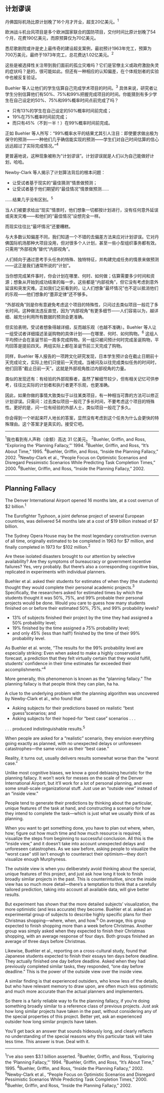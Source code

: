 ## 计划谬误

丹佛国际机场比原计划晚了16个月才开业，超支20亿美元。<sup>1</sup>

欧洲战斗机台风项目是多个欧洲国家联合的国防项目，交付时间比原计划晚了54个月，花费190亿美元，而原预算仅为70亿美元。

悉尼歌剧院或许是史上最传奇的建设超支案例，最初预计1963年完工，预算为700万美元，最终于1973年完工，总花费达1.02亿美元。<sup>2</sup>

这些是被选择性关注带到我们面前的孤立灾难吗？它们是官僚主义或政府激励失灵的症状吗？是的，很可能如此。但还有一种相应的认知偏差，在个体规划者的实验中也被反复验证。

Buehler 等人让他们的学生估算自己完成学术项目的时间。<sup>3</sup> 具体来说，研究者让学生分别估算他们有50%、75%和99%把握完成项目的时间。你能猜到有多少学生在自己设定的50%、75%和99%概率时间点前完成了吗？

- 只有13%的学生在自己设定的50%概率时间前完成；
- 19%在75%概率时间前完成；
- 而只有45%（不到一半！）在99%概率时间前完成。

正如 Buehler 等人所写：“99%概率水平的结果尤其引人注目：即使要求做出极为保守的预测——一种他们几乎确信能实现的预测——学生们对自己时间估算的信心远远超过了实际完成情况。”<sup>4</sup>

更普遍地说，这种现象被称为“计划谬误”。计划谬误就是人们以为自己能做好计划，哈哈。

Newby-Clark 等人揭示了计划算法背后的根本问题：

- 让受试者基于现实的“最佳猜测”情景做预测；
- 让受试者基于他们期望的“最佳情况”情景做预测……

……结果几乎没有区别。<sup>5</sup>

当人们被要求给出“现实”情景时，他们想象一切都按计划进行，没有任何意外延误或突发灾难——和他们的“最佳情况”设想完全一样。

而现实往往比“最坏情况”还要糟糕。

与大多数认知偏差不同，我们知道一个不错的去偏差方法来应对计划谬误。它对丹佛国际机场那种大项目没用，但对很多个人计划，甚至一些小型组织事务都有效。只需用“外部视角”替代“内部视角”。

人们倾向于通过思考手头任务的特殊、独特特征，并构建完成任务的情景来做预测——这正是我们通常所说的“计划”。

当你想完成某件事时，你会计划在哪里、何时、如何做；估算需要多少时间和资源；想象从开始到成功结束的每一步。这些都是“内部视角”，但它没有考虑到意外延误和突发灾难。正如我们之前看到的，让人们想象“最坏情况”也不足以抵消他们的乐观——他们想象的“墨菲定律”还不够多。

“外部视角”则是你有意避免考虑这个项目的特殊性，只问过去类似项目一般花了多长时间。这种做法违反直觉，因为“内部视角”有更多细节——人们容易以为，越详细、越充分利用所有数据的预测会更准确。

但实验表明，受试者想象得越详细，反而越乐观（也越不准确）。Buehler 等人让一组受试者详细描述圣诞购物的具体计划——在哪里、何时、如何购物。<sup>6</sup> 这组人平均预计会在圣诞节前一周多完成购物。另一组只被问预计何时完成圣诞购物，平均回答是提前四天。两组实际上都在圣诞节前三天完成了购物。

同样，Buehler 等人报告的一项跨文化研究发现，日本学生预计会在截止日期前十天完成论文，实际上他们只提前一天完成。当被问及以往完成类似任务的时间时，他们回答“截止日前一天”。这就是外部视角胜过内部视角的力量。

类似的发现还有：有经验的外部观察者，虽然了解细节较少，但有相关记忆可供参考，往往比实际的计划者和执行者更不乐观，也更准确。

因此，如果你做的事情大致类似于以往某类项目，有一种相当可靠的方法可以修正计划谬误。只需问：过去类似项目一般花了多长时间，不要考虑这个项目的特殊性。更好的是，问一位有经验的外部人士，类似项目一般花了多久。

你会得到一个听起来吓人地长的答案，显然没有考虑到这个任务为什么会更快的特殊理由。这个答案才是真实的。接受它吧。

---

<sup>1</sup>我也看到有人声称（金额）高达 31 亿美元。
<sup>2</sup>Buehler, Griffin, and Ross, “Exploring the ‘Planning Fallacy,”’ 1994.
<sup>3</sup>Buehler, Griffin, and Ross, “It’s About Time,” 1995.
<sup>4</sup>Buehler, Griffin, and Ross, “Inside the Planning Fallacy,” 2002.
<sup>5</sup>Newby-Clark et al., “People Focus on Optimistic Scenarios and Disregard Pessimistic Scenarios While Predicting Task Completion Times,” 2000.
<sup>6</sup>Buehler, Griffin, and Ross, “Inside the Planning Fallacy,” 2002.

---

## Planning Fallacy

The Denver International Airport opened 16 months late, at a cost overrun of \$2 billion.<sup>1</sup>

The Eurofighter Typhoon, a joint defense project of several European countries, was delivered 54 months late at a cost of \$19 billion instead of \$7 billion.

The Sydney Opera House may be the most legendary construction overrun of all time, originally estimated to be completed in 1963 for \$7 million, and finally completed in 1973 for \$102 million.<sup>2</sup>

Are these isolated disasters brought to our attention by selective availability? Are they symptoms of bureaucracy or government incentive failures? Yes, very probably. But there’s also a corresponding cognitive bias, replicated in experiments with individual planners.

Buehler et al. asked their students for estimates of when they (the students) thought they would complete their personal academic projects.<sup>3</sup> Specifically, the researchers asked for estimated times by which the students thought it was 50%, 75%, and 99% probable their personal projects would be done. Would you care to guess how many students finished on or before their estimated 50%, 75%, and 99% probability levels?

- 13% of subjects finished their project by the time they had assigned a 50% probability level; 
- 19% finished by the time assigned a 75% probability level;
- and only 45% (less than half!) finished by the time of their 99% probability level.

As Buehler et al. wrote, “The results for the 99% probability level are especially striking: Even when asked to make a highly conservative forecast, a prediction that they felt virtually certain that they would fulfill, students’ confidence in their time estimates far exceeded their accomplishments.”<sup>4</sup>

More generally, this phenomenon is known as the “planning fallacy.” The planning fallacy is that people think they can plan, ha ha.

A clue to the underlying problem with the planning algorithm was uncovered by Newby-Clark et al., who found that

- Asking subjects for their predictions based on realistic “best guess”scenarios; and
- Asking subjects for their hoped-for “best case” scenarios . . .

. . . produced indistinguishable results.<sup>5</sup>

When people are asked for a “realistic” scenario, they envision everything going exactly as planned, with no unexpected delays or unforeseen catastrophes—the same vision as their “best case.”

Reality, it turns out, usually delivers results somewhat worse than the “worst case.”

Unlike most cognitive biases, we know a good debiasing heuristic for the planning fallacy. It won’t work for messes on the scale of the Denver International Airport, but it’ll work for a lot of personal planning, and even some small-scale organizational stuff. Just use an “outside view” instead of an “inside view.”

People tend to generate their predictions by thinking about the particular, unique features of the task at hand, and constructing a scenario for how they intend to complete the task—which is just what we usually think of as planning.

When you want to get something done, you have to plan out where, when, how; figure out how much time and how much resource is required; visualize the steps from beginning to successful conclusion. All this is the “inside view,” and it doesn’t take into account unexpected delays and unforeseen catastrophes. As we saw before, asking people to visualize the “worst case” still isn’t enough to counteract their optimism—they don’t visualize enough Murphyness.

The outside view is when you deliberately avoid thinking about the special, unique features of this project, and just ask how long it took to finish broadly similar projects in the past. This is counterintuitive, since the inside view has so much more detail—there’s a temptation to think that a carefully tailored prediction, taking into account all available data, will give better results.

But experiment has shown that the more detailed subjects’ visualization, the more optimistic (and less accurate) they become. Buehler et al. asked an experimental group of subjects to describe highly specific plans for their Christmas shopping—where, when, and how.<sup>6</sup> On average, this group expected to finish shopping more than a week before Christmas. Another group was simply asked when they expected to finish their Christmas shopping, with an average response of four days. Both groups finished an average of three days before Christmas.

Likewise, Buehler et al., reporting on a cross-cultural study, found that Japanese students expected to finish their essays ten days before deadline. They actually finished one day before deadline. Asked when they had previously completed similar tasks, they responded, “one day before deadline.” This is the power of the outside view over the inside view.

A similar finding is that experienced outsiders, who know less of the details, but who have relevant memory to draw upon, are often much less optimistic and much more accurate than the actual planners and implementers.

So there is a fairly reliable way to fix the planning fallacy, if you’re doing something broadly similar to a reference class of previous projects. Just ask how long similar projects have taken in the past, without considering any of the special properties of this project. Better yet, ask an experienced outsider how long similar projects have taken.

You’ll get back an answer that sounds hideously long, and clearly reflects no understanding of the special reasons why this particular task will take less time. This answer is true. Deal with it.

---

<sup>1</sup>I’ve also seen $3.1 billion asserted.
<sup>2</sup>Buehler, Griffin, and Ross, “Exploring the ‘Planning Fallacy,”’ 1994.
<sup>3</sup>Buehler, Griffin, and Ross, “It’s About Time,” 1995.
<sup>4</sup>Buehler, Griffin, and Ross, “Inside the Planning Fallacy,” 2002.
<sup>5</sup>Newby-Clark et al., “People Focus on Optimistic Scenarios and Disregard Pessimistic Scenarios While Predicting Task Completion Times,” 2000.
<sup>6</sup>Buehler, Griffin, and Ross, “Inside the Planning Fallacy,” 2002.